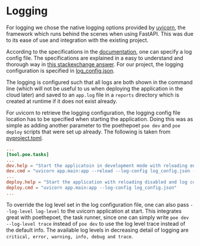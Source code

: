 # Logging

For logging we chose the native logging options provided by [uvicorn](https://github.com/encode/uvicorn), the framework which runs behind the scenes when using FastAPI. This was due to its ease of use and integration with the existing project.

According to the specifications in the [documentation](https://www.uvicorn.org/settings/#logging), one can specify a log config file. The specifications are explained in a easy to understand and thorough way in [this stackexchange answer](https://stackoverflow.com/a/77007723/20033036). For our project, the logging configuration is specified in [log_config.json](../../log_config.json).

The logging is configured such that all logs are both shown in the command line (which will not be useful to us when deploying the application in the cloud later) and saved to an `app.log` file in a `reports` directory which is created at runtime if it does not exist already.

For uvicorn to retrieve the logging configuration, the logging config file location has to be specified when starting the application. Doing this was as simple as adding another parameter to the poethepoet `poe dev` and `poe deploy` scripts that were set up already. The following is taken from [pyproject.toml](../../pyproject.toml).

```toml
...
[tool.poe.tasks]
...
dev.help = "Start the applicatoin in development mode with reloading enabled and log configuration as specified in log_config.json""
dev.cmd = "uvicorn app.main:app --reload --log-config log_config.json --reload-dir app"
...
deploy.help = "Start the application with reloading disabled and log configuration as specified in log_config.json"
deploy.cmd = "uvicorn app.main:app --log-config log_config.json"
...
```

To override the log level set in the log configuration file, one can also pass `--log-level log-level` to the uvicorn application at start. This integrates great with poethepoet, the task runner, since one can simply write `poe dev --log-level trace` instead of `poe dev` to use the log level trace instead of the default info. The available log levels in decreasing detail of logging are `critical, error, warning, info, debug and trace`.
